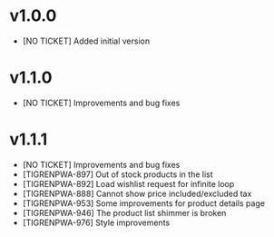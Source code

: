 v1.0.0
=============

- [NO TICKET] Added initial version

v1.1.0
=============

- [NO TICKET] Improvements and bug fixes

v1.1.1
=============

- [NO TICKET] Improvements and bug fixes
- [TIGRENPWA-897] Out of stock products in the list
- [TIGRENPWA-892] Load wishlist request for infinite loop
- [TIGRENPWA-888] Cannot show price included/excluded tax
- [TIGRENPWA-953]  Some improvements for product details page
- [TIGRENPWA-946] The product list shimmer is broken
- [TIGRENPWA-976] Style improvements
